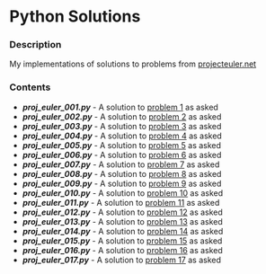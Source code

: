 # Python Solutions

### Description
My implementations of solutions to problems from [projecteuler.net](https://projecteuler.net/)

### Contents
* ***proj_euler_001.py*** - A solution to [problem 1](https://projecteuler.net/problem=1) as asked
* ***proj_euler_002.py*** - A solution to [problem 2](https://projecteuler.net/problem=2) as asked
* ***proj_euler_003.py*** - A solution to [problem 3](https://projecteuler.net/problem=3) as asked
* ***proj_euler_004.py*** - A solution to [problem 4](https://projecteuler.net/problem=4) as asked
* ***proj_euler_005.py*** - A solution to [problem 5](https://projecteuler.net/problem=5) as asked
* ***proj_euler_006.py*** - A solution to [problem 6](https://projecteuler.net/problem=6) as asked
* ***proj_euler_007.py*** - A solution to [problem 7](https://projecteuler.net/problem=7) as asked
* ***proj_euler_008.py*** - A solution to [problem 8](https://projecteuler.net/problem=8) as asked
* ***proj_euler_009.py*** - A solution to [problem 9](https://projecteuler.net/problem=9) as asked
* ***proj_euler_010.py*** - A solution to [problem 10](https://projecteuler.net/problem=10) as asked
* ***proj_euler_011.py*** - A solution to [problem 11](https://projecteuler.net/problem=11) as asked
* ***proj_euler_012.py*** - A solution to [problem 12](https://projecteuler.net/problem=12) as asked
* ***proj_euler_013.py*** - A solution to [problem 13](https://projecteuler.net/problem=13) as asked
* ***proj_euler_014.py*** - A solution to [problem 14](https://projecteuler.net/problem=14) as asked
* ***proj_euler_015.py*** - A solution to [problem 15](https://projecteuler.net/problem=15) as asked
* ***proj_euler_016.py*** - A solution to [problem 16](https://projecteuler.net/problem=16) as asked
* ***proj_euler_017.py*** - A solution to [problem 17](https://projecteuler.net/problem=17) as asked